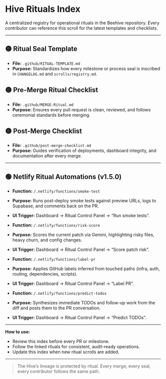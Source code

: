 # Hive Rituals Index

A centralized registry for operational rituals in the Beehive repository. Every contributor can reference this scroll for the latest templates and checklists.

---

## 🟡 Ritual Seal Template
- **File:** `.github/RITUAL-TEMPLATE.md`
- **Purpose:** Standardizes how every milestone or process seal is inscribed in `CHANGELOG.md` and `scrolls/registry.md`.

## 🟡 Pre-Merge Ritual Checklist
- **File:** `.github/MERGE-Ritual.md`
- **Purpose:** Ensures every pull request is clean, reviewed, and follows ceremonial standards before merging.

## 🟡 Post-Merge Checklist
- **File:** `.github/post-merge-checklist.md`
- **Purpose:** Guides verification of deployments, dashboard integrity, and documentation after every merge.

---

## 🟢 Netlify Ritual Automations (v1.5.0)
- **Function:** `/.netlify/functions/smoke-test`
- **Purpose:** Runs post-deploy smoke tests against preview URLs, logs to Supabase, and comments back on the PR.
- **UI Trigger:** Dashboard → Ritual Control Panel → “Run smoke tests”.

- **Function:** `/.netlify/functions/risk-score`
- **Purpose:** Scores the current patch via Gemini, highlighting risky files, heavy churn, and config changes.
- **UI Trigger:** Dashboard → Ritual Control Panel → “Score patch risk”.

- **Function:** `/.netlify/functions/label-pr`
- **Purpose:** Applies GitHub labels inferred from touched paths (infra, auth, routing, dependencies, scripts).
- **UI Trigger:** Dashboard → Ritual Control Panel → “Label PR”.

- **Function:** `/.netlify/functions/predict-todos`
- **Purpose:** Synthesizes immediate TODOs and follow-up work from the diff and posts them to the PR conversation.
- **UI Trigger:** Dashboard → Ritual Control Panel → “Predict TODOs”.

---

**How to use:**
- Review this index before every PR or milestone.
- Follow the linked rituals for consistent, audit-ready operations.
- Update this index when new ritual scrolls are added.

---

> The Hive’s lineage is protected by ritual. Every merge, every seal, every contributor follows the same path.